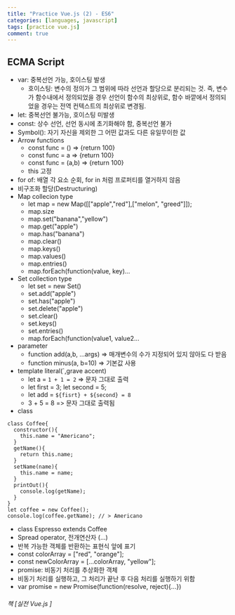 ```yaml
---
title: "Practice Vue.js (2) - ES6"
categories: [languages, javascript]
tags: [practice vue.js]
comment: true
---
```


## ECMA Script

- var: 중복선언 가능, 호이스팅 발생
  - 호이스팅: 변수의 정의가 그 범위에 따라 선언과 할당으로 분리되는 것. 즉, 변수가 함수내에서 정의되었을 경우 선언이 함수의 최상위로, 함수 바깥에서 정의되었을 경우는 전역 컨텍스트의
    최상위로 변경됨.
- let: 중복선언 불가능, 호이스팅 미발생
- const: 상수 선언, 선언 동시에 초기화해야 함, 중복선언 불가
- Symbol(): 자기 자신을 제외한 그 어떤 값과도 다른 유일무이한 값
- Arrow functions
  - const func = () => {return 100}
  - const func = a => {return 100}
  - const func = (a,b) => {return 100}
  - this 고정
- for of: 배열 각 요소 순회, for in 처럼 프로퍼티를 열거하지 않음
- 비구조화 할당(Destructuring)
- Map collecion type
  - let map = new Map([["apple","red"],["melon", "greed"]]);
  - map.size
  - map.set("banana","yellow")
  - map.get("apple")
  - map.has("banana")
  - map.clear()
  - map.keys()
  - map.values()
  - map.entries()
  - map.forEach(function(value, key)...
- Set collection type
  - let set = new Set()
  - set.add("apple")
  - set.has("apple")
  - set.delete("apple")
  - set.clear()
  - set.keys()
  - set.entries()
  - map.forEach(function(value1, value2...
- parameter
  - function add(a,b, ...args) => 매개변수의 수가 지정되어 있지 않아도 다 받음
  - function minus(a, b=10) => 기본값 사용
- template literal(`,grave accent)
  - let a = `1 + 1 = 2` => 문자 그대로 출력
  - let first = 3; let second = 5;
  - let add = `${fisrt} + ${second} = 8`
  - 3 + 5 = 8 => 문자 그대로 출력됨
- class

<pre><code class="language-js">class Coffee{
  constructor(){
    this.name = "Americano";
  }
  getName(){
    return this.name;
  }
  setName(name){
    this.name = name;
  }
  printOut(){
    console.log(getName);
  }
}
let coffee = new Coffee();
console.log(coffee.getName); // > Americano
</code></pre>

- class Espresso extends Coffee
- Spread operator, 전개연산자 (...)
- 반복 가능한 객체를 반환하는 표현식 앞에 표기
- const colorArray = ["red", "orange"];
- const newColorArray = [...colorArray, "yellow"];
- promise: 비동기 처리를 추상화한 객체
- 비동기 처리를 실행하고, 그 처리가 끝난 후 다음 처리를 실행하기 위함
- var promise = new Promise(function(resolve, reject){...})

###### 책 [실전 Vue.js ]
